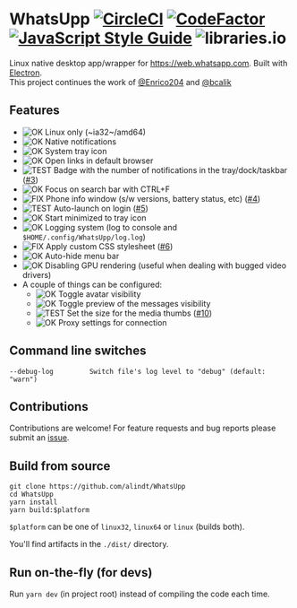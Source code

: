 # WhatsUpp [![CircleCI](https://circleci.com/gh/alindt/WhatsUpp/tree/master.svg?style=shield&circle-token=ee4ce35cba209e8d63e4df51ae5545468820e0ef)](https://circleci.com/gh/alindt/WhatsUpp/tree/master) [![CodeFactor](https://www.codefactor.io/repository/github/alindt/whatsupp/badge/master)](https://www.codefactor.io/repository/github/alindt/whatsupp/overview/master) [![JavaScript Style Guide](https://img.shields.io/badge/code_style-standard-brightgreen.svg)](https://standardjs.com) ![libraries.io](https://img.shields.io/librariesio/github/alindt/WhatsUpp.svg)

Linux native desktop app/wrapper for https://web.whatsapp.com. Built with [Electron](https://electronjs.org/).  
This project continues the work of [@Enrico204](https://github.com/Enrico204/Whatsapp-Desktop) and [@bcalik](https://github.com/bcalik/Whatsapp-Desktop)

## Features

* ![OK](https://img.shields.io/badge/-OK-green.svg) Linux only (~ia32~/amd64)
* ![OK](https://img.shields.io/badge/-OK-green.svg) Native notifications
* ![OK](https://img.shields.io/badge/-OK-green.svg) System tray icon
* ![OK](https://img.shields.io/badge/-OK-green.svg) Open links in default browser
* ![TEST](https://img.shields.io/badge/-TEST-blue.svg) Badge with the number of notifications in the tray/dock/taskbar ([#3](https://github.com/alindt/WhatsUpp/issues/3))
* ![OK](https://img.shields.io/badge/-OK-green.svg) Focus on search bar with CTRL+F
* ![FIX](https://img.shields.io/badge/-FIX-red.svg) Phone info window (s/w versions, battery status, etc) ([#4](https://github.com/alindt/WhatsUpp/issues/4))
* ![TEST](https://img.shields.io/badge/-TEST-blue.svg) Auto-launch on login ([#5](https://github.com/alindt/WhatsUpp/issues/5))
* ![OK](https://img.shields.io/badge/-OK-green.svg) Start minimized to tray icon
* ![OK](https://img.shields.io/badge/-OK-green.svg) Logging system (log to console and `$HOME/.config/WhatsUpp/log.log`)
* ![FIX](https://img.shields.io/badge/-FIX-red.svg) Apply custom CSS stylesheet ([#6](https://github.com/alindt/WhatsUpp/issues/6))
* ![OK](https://img.shields.io/badge/-OK-green.svg) Auto-hide menu bar
* ![OK](https://img.shields.io/badge/-OK-green.svg) Disabling GPU rendering (useful when dealing with bugged video drivers)
* A couple of things can be configured:
  * ![OK](https://img.shields.io/badge/-OK-green.svg) Toggle avatar visibility
  * ![OK](https://img.shields.io/badge/-OK-green.svg) Toggle preview of the messages visibility
  * ![TEST](https://img.shields.io/badge/-TEST-blue.svg) Set the size for the media thumbs ([#10](https://github.com/alindt/WhatsUpp/issues/10))
  * ![OK](https://img.shields.io/badge/-OK-green.svg) Proxy settings for connection

## Command line switches

    --debug-log         Switch file's log level to "debug" (default: "warn")

## Contributions

Contributions are welcome! For feature requests and bug reports please submit an [issue](https://github.com/alindt/WhatsUpp/issues).

## Build from source

```
git clone https://github.com/alindt/WhatsUpp
cd WhatsUpp
yarn install
yarn build:$platform
```

`$platform` can be one of `linux32`, `linux64` or `linux` (builds both).

You'll find artifacts in the `./dist/` directory.

## Run on-the-fly (for devs)

Run `yarn dev` (in project root) instead of compiling the code each time.
